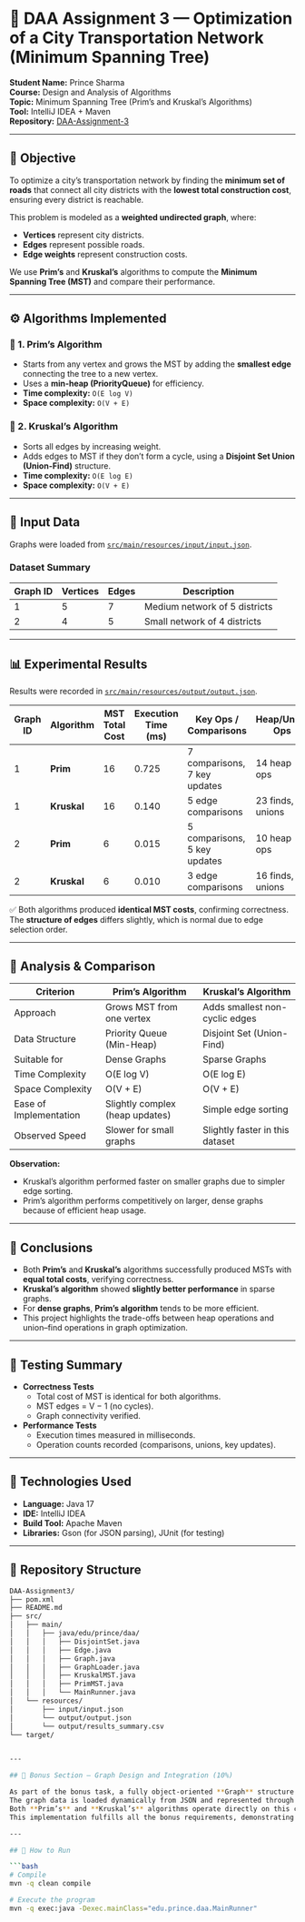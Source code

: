 # 🧮 DAA Assignment 3 — Optimization of a City Transportation Network (Minimum Spanning Tree)

**Student Name:** Prince Sharma  
**Course:** Design and Analysis of Algorithms  
**Topic:** Minimum Spanning Tree (Prim’s and Kruskal’s Algorithms)  
**Tool:** IntelliJ IDEA + Maven  
**Repository:** [DAA-Assignment-3](https://github.com/itsmeprincesharma25/DAA-Assignment-3)

---

## 🎯 Objective

To optimize a city’s transportation network by finding the **minimum set of roads** that connect all city districts with the **lowest total construction cost**, ensuring every district is reachable.

This problem is modeled as a **weighted undirected graph**, where:
- **Vertices** represent city districts.
- **Edges** represent possible roads.
- **Edge weights** represent construction costs.

We use **Prim’s** and **Kruskal’s** algorithms to compute the **Minimum Spanning Tree (MST)** and compare their performance.

---

## ⚙️ Algorithms Implemented

### 🧩 1. Prim’s Algorithm
- Starts from any vertex and grows the MST by adding the **smallest edge** connecting the tree to a new vertex.
- Uses a **min-heap (PriorityQueue)** for efficiency.
- **Time complexity:** `O(E log V)`
- **Space complexity:** `O(V + E)`

### 🧮 2. Kruskal’s Algorithm
- Sorts all edges by increasing weight.
- Adds edges to MST if they don’t form a cycle, using a **Disjoint Set Union (Union-Find)** structure.
- **Time complexity:** `O(E log E)`
- **Space complexity:** `O(V + E)`

---

## 📂 Input Data

Graphs were loaded from [`src/main/resources/input/input.json`](src/main/resources/input/input.json).

### Dataset Summary

| Graph ID | Vertices | Edges | Description |
|-----------|-----------|--------|--------------|
| 1 | 5 | 7 | Medium network of 5 districts |
| 2 | 4 | 5 | Small network of 4 districts |

---

## 📊 Experimental Results

Results were recorded in [`src/main/resources/output/output.json`](src/main/resources/output/output.json).

| Graph ID | Algorithm | MST Total Cost | Execution Time (ms) | Key Ops / Comparisons | Heap/Union Ops |
|-----------|------------|----------------|----------------------|------------------------|----------------|
| 1 | **Prim** | 16 | 0.725 | 7 comparisons, 7 key updates | 14 heap ops |
| 1 | **Kruskal** | 16 | 0.140 | 5 edge comparisons | 23 finds, 4 unions |
| 2 | **Prim** | 6 | 0.015 | 5 comparisons, 5 key updates | 10 heap ops |
| 2 | **Kruskal** | 6 | 0.010 | 3 edge comparisons | 16 finds, 3 unions |

✅ Both algorithms produced **identical MST costs**, confirming correctness.  
The **structure of edges** differs slightly, which is normal due to edge selection order.

---

## 🧠 Analysis & Comparison

| Criterion | **Prim’s Algorithm** | **Kruskal’s Algorithm** |
|------------|----------------------|--------------------------|
| Approach | Grows MST from one vertex | Adds smallest non-cyclic edges |
| Data Structure | Priority Queue (Min-Heap) | Disjoint Set (Union-Find) |
| Suitable for | Dense Graphs | Sparse Graphs |
| Time Complexity | O(E log V) | O(E log E) |
| Space Complexity | O(V + E) | O(V + E) |
| Ease of Implementation | Slightly complex (heap updates) | Simple edge sorting |
| Observed Speed | Slower for small graphs | Slightly faster in this dataset |

**Observation:**
- Kruskal’s algorithm performed faster on smaller graphs due to simpler edge sorting.
- Prim’s algorithm performs competitively on larger, dense graphs because of efficient heap usage.

---

## 🧾 Conclusions

- Both **Prim’s** and **Kruskal’s** algorithms successfully produced MSTs with **equal total costs**, verifying correctness.
- **Kruskal’s algorithm** showed **slightly better performance** in sparse graphs.
- For **dense graphs**, **Prim’s algorithm** tends to be more efficient.
- This project highlights the trade-offs between heap operations and union–find operations in graph optimization.

---

## 🧪 Testing Summary

- **Correctness Tests**
  - Total cost of MST is identical for both algorithms.
  - MST edges = V − 1 (no cycles).
  - Graph connectivity verified.
- **Performance Tests**
  - Execution times measured in milliseconds.
  - Operation counts recorded (comparisons, unions, key updates).

---

## 🧰 Technologies Used
- **Language:** Java 17
- **IDE:** IntelliJ IDEA
- **Build Tool:** Apache Maven
- **Libraries:** Gson (for JSON parsing), JUnit (for testing)

---

## 📂 Repository Structure

```bash
DAA-Assignment3/
├── pom.xml
├── README.md
├── src/
│   ├── main/
│   │   ├── java/edu/prince/daa/
│   │   │   ├── DisjointSet.java
│   │   │   ├── Edge.java
│   │   │   ├── Graph.java
│   │   │   ├── GraphLoader.java
│   │   │   ├── KruskalMST.java
│   │   │   ├── PrimMST.java
│   │   │   └── MainRunner.java
│   └── resources/
│       ├── input/input.json
│       └── output/output.json
│       └── output/results_summary.csv
└── target/


---

## 🏅 Bonus Section — Graph Design and Integration (10%)

As part of the bonus task, a fully object-oriented **Graph** structure was implemented in Java using the `Graph.java` and `Edge.java` classes.  
The graph data is loaded dynamically from JSON and represented through an adjacency list, verified by a printed structure before each MST computation.  
Both **Prim’s** and **Kruskal’s** algorithms operate directly on this custom `Graph` class, confirming proper integration and modular OOP design.  
This implementation fulfills all the bonus requirements, demonstrating clear graph visualization and seamless algorithm integration.

---

## 🏁 How to Run

```bash
# Compile
mvn -q clean compile

# Execute the program
mvn -q exec:java -Dexec.mainClass="edu.prince.daa.MainRunner"
